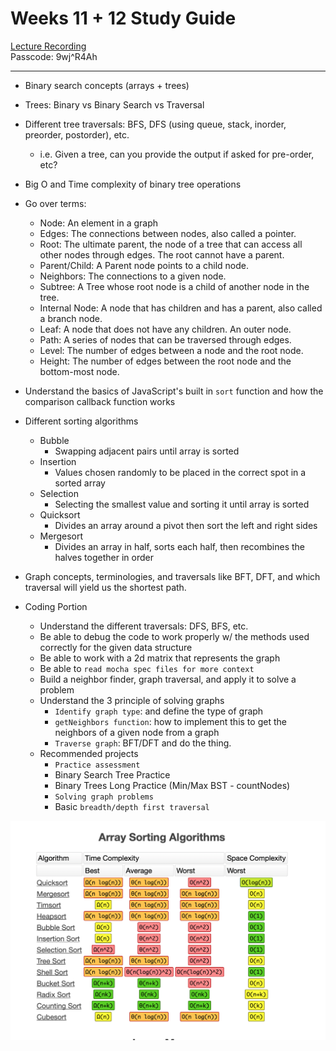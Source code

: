 # Weeks 11 + 12 Study Guide

[Lecture Recording](https://us02web.zoom.us/rec/share/b2_BStDJUM12AY2KsKfIuvOEzK6hQFSHmMLrxFTzRsuGinP4UHRiPz7T0vOho7qt.WiyprWUXtOkeCXlQ)
<br />
Passcode: 9wj^R4Ah

---

- Binary search concepts (arrays + trees)
- Trees: Binary vs Binary Search vs Traversal
- Different tree traversals: BFS, DFS (using queue, stack, inorder, preorder, postorder), etc.
  - i.e. Given a tree, can you provide the output if asked for pre-order, etc?
- Big O and Time complexity of binary tree operations
- Go over terms:
  - Node: An element in a graph
  - Edges: The connections between nodes, also called a pointer.
  - Root: The ultimate parent, the node of a tree that can access all other nodes
    through edges. The root cannot have a parent.
  - Parent/Child: A Parent node points to a child node.
  - Neighbors: The connections to a given node.
  - Subtree: A Tree whose root node is a child of another node in the tree.
  - Internal Node: A node that has children and has a parent, also called a branch
    node.
  - Leaf: A node that does not have any children. An outer node.
  - Path: A series of nodes that can be traversed through edges.
  - Level: The number of edges between a node and the root node.
  - Height: The number of edges between the root node and the bottom-most node.
- Understand the basics of JavaScript's built in `sort` function and how the comparison callback function works
- Different sorting algorithms
  - Bubble
    - Swapping adjacent pairs until array is sorted
  - Insertion
    - Values chosen randomly to be placed in the correct spot in a sorted array
  - Selection
    - Selecting the smallest value and sorting it until array is sorted
  - Quicksort
    - Divides an array around a pivot then sort the left and right sides
  - Mergesort
    - Divides an array in half, sorts each half, then recombines the halves together in order
- Graph concepts, terminologies, and traversals like BFT, DFT, and which traversal will yield us the shortest path.

- Coding Portion
  - Understand the different traversals: DFS, BFS, etc.
  - Be able to debug the code to work properly w/ the methods used correctly for the given data structure
  - Be able to work with a 2d matrix that represents the graph 
  - Be able to `read mocha spec files for more context`
  - Build a neighbor finder, graph traversal, and apply it to solve a problem
  - Understand the 3 principle of solving graphs
    - `Identify graph type`: and define the type of graph
    - `getNeighbors function`: how to implement this to get the neighbors of a given node from a graph
    - `Traverse graph`: BFT/DFT and do the thing.
  - Recommended projects
    - `Practice assessment`
    - Binary Search Tree Practice
    - Binary Trees Long Practice (Min/Max BST - countNodes) 
    - `Solving graph problems`
    - Basic `breadth/depth first traversal`

![sorting_algos](./sorting_algos.png)
